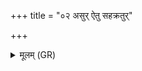 +++
title = "०२ असुर् ऐतु सहक्रतुर्"

+++
<details><summary>मूलम् (GR)</summary>

असुर् ऐतु सहक्रतुर्  
आत्मा प्राणो अथो बलम् ।  
स नो दधातु भद्रया-  
-अग्निर् विश्वाद् वसुमान् स्वस्तये ॥
</details>